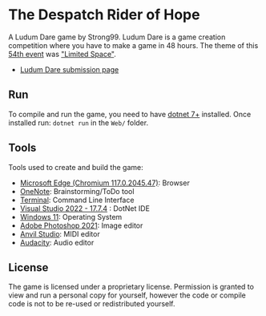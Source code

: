 # The Despatch Rider of Hope
A Ludum Dare game by Strong99. Ludum Dare is a game creation competition where you have to make a game in 48 hours. The theme of this [54th event](https://ldjam.com/events/ludum-dare/54) was ["Limited Space"](https://ldjam.com/events/ludum-dare/54).

- [Ludum Dare submission page](https://ldjam.com/events/ludum-dare/54/the-despatch-rider-of-hope)

## Run
To compile and run the game, you need to have [dotnet 7+](https://dotnet.microsoft.com/en-us/download) installed. Once installed run: `dotnet run` in the `Web/` folder.

## Tools 
Tools used to create and build the game:
- [Microsoft Edge (Chromium 117.0.2045.47)](https://www.microsoft.com/en-us/edge): Browser
- [OneNote](https://www.onenote.com/): Brainstorming/ToDo tool
- [Terminal](https://github.com/microsoft/terminal): Command Line Interface
- [Visual Studio 2022 - 17.7.4](https://visualstudio.com/) : DotNet IDE
- [Windows 11](https://windows.com): Operating System
- [Adobe Photoshop 2021](https://adobe.com/): Image editor
- [Anvil Studio](https://anvilstudio.com/): MIDI editor
- [Audacity](https://github.com/audacity/audacity): Audio editor

## License
The game is licensed under a proprietary license. Permission is granted to view and run a personal copy for yourself, however the code or compile code is not to be re-used or redistributed yourself.